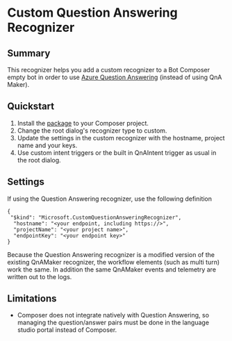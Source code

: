 # Custom Question Answering Recognizer 

## Summary
This recognizer helps you add a custom recognizer to a Bot Composer empty bot in order to use [Azure Question Answering](https://azure.microsoft.com/en-us/products/cognitive-services/question-answering/) (instead of using QnA Maker).

## Quickstart
1. Install the [package](https://www.nuget.org/packages/Microsoft.Bot.Components.Recognizers.CustomQuestionAnsweringRecognizer) to your Composer project.
2. Change the root dialog's recognizer type to custom.
4. Update the settings in the custom recognizer with the hostname, project name and your keys.
3. Use custom intent triggers or the built in QnAIntent trigger as usual in the root dialog.

## Settings
If using the Question Answering recognizer, use the following definition

```
{
 "$kind": "Microsoft.CustomQuestionAnsweringRecognizer",
  "hostname": "<your endpoint, including https://>",
  "projectName": "<your project name>",
  "endpointKey": "<your endpoint key>"
}
```

Because the Question Answering recognizer is a modified version of the existing QnAMaker recognizer, the workflow elements (such as multi turn) work the same. In addition the same QnAMaker events and telemetry are written out to the logs.

## Limitations

* Composer does not integrate natively with Question Answering, so managing the question/answer pairs must be done in the language studio portal instead of Composer.